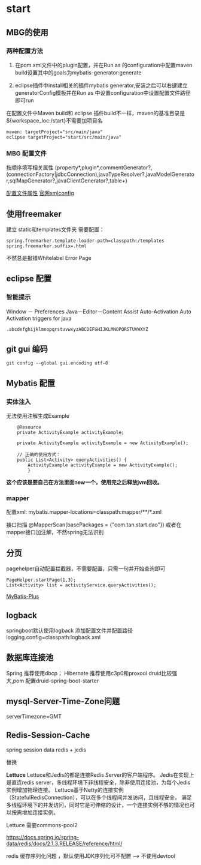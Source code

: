 # start

## MBG的使用

### 两种配置方法

1. 在pom.xml文件中的plugin配置，并在Run as 的configuration中配置maven build设置其中的goals为mybatis-generator:generate

2. eclipse插件中install相关的插件mybatis generator,安装之后可以右键建立generatorConfig模板并在Run as 中设置configuration中设置配置文件路径即可run

在配置文件中Maven build和 eclipse 插件build不一样，maven的基准目录是 ${workspace_loc:/start}不需要加项目名

```
maven: targetProject="src/main/java"
eclipse targetProject="start/src/main/java"
```

### MBG 配置文件

按顺序填写相关属性
(property*,plugin*,commentGenerator?,(connectionFactory|jdbcConnection),javaTypeResolver?,javaModelGenerator,sqlMapGenerator?,javaClientGenerator?,table+)

[配置文件属性](https://www.jianshu.com/p/e09d2370b796)
[官网xmlconfig](http://www.mybatis.org/generator/configreference/xmlconfig.html)

## 使用freemaker

建立 static和templates文件夹
需要配置：

```
spring.freemarker.template-loader-path=classpath:/templates
spring.freemarker.suffix=.html
```
不然总是报错Whitelabel Error Page

## eclipse 配置

### 智能提示

Window － Preferences
Java－Editor－Content Assist
Auto-Activation
Auto Activation triggers for java

```
.abcdefghijklmnopqrstuvwxyzABCDEFGHIJKLMNOPQRSTUVWXYZ
```

## git gui 编码

`git config --global gui.encoding utf-8`


## Mybatis 配置

### 实体注入

无法使用注解生成Example

```
	@Resource
	private ActivityExample activityExample;

	private ActivityExample activityExample = new ActivityExample();
	
	// 正确的使用方式：
	public List<Activity> queryActivities() {
		ActivityExample activityExample = new ActivityExample();
		}
```

**这个应该是要自己在方法里面new一个，使用完之后释放jvm回收。**

### mapper

配置xml: 
mybatis.mapper-locations=classpath:mapper/**/*.xml

接口扫描
@MapperScan(basePackages = {"com.tan.start.dao"})
或者在mapper接口加注解，不然spring无法识别


## 分页 

pagehelper自动配置拦截器，不需要配置，只需一句并开始查询即可

```
PageHelper.startPage(1,3);
List<Activity> list = activityService.queryActivities();
```

[MyBatis-Plus](https://mp.baomidou.com/guide/)


## logback

springboot默认使用logback
添加配置文件并配置路径
logging.config=classpath:logback.xml

## 数据库连接池

Spring 推荐使用dbcp；
Hibernate 推荐使用c3p0和proxool
druid比较强大,pom 配置druid-spring-boot-starter

## mysql-Server-Time-Zone问题

serverTimezone=GMT

## Redis-Session-Cache

spring session data redis + jedis

替换

**Lettuce**
Lettuce和Jedis的都是连接Redis Server的客户端程序。
Jedis在实现上是直连redis server，多线程环境下非线程安全，除非使用连接池，为每个Jedis实例增加物理连接。
Lettuce基于Netty的连接实例（StatefulRedisConnection），可以在多个线程间并发访问，且线程安全，
满足多线程环境下的并发访问，同时它是可伸缩的设计，一个连接实例不够的情况也可以按需增加连接实例。

Lettuce 需要commons-pool2

https://docs.spring.io/spring-data/redis/docs/2.1.3.RELEASE/reference/html/

redis 缓存序列化问题 ，默认使用JDK序列化可不配置 --> 不使用devtool
